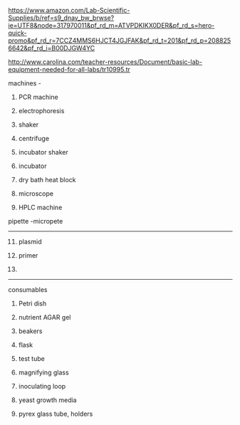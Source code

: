 https://www.amazon.com/Lab-Scientific-Supplies/b/ref=s9_dnav_bw_brwse?ie=UTF8&node=317970011&pf_rd_m=ATVPDKIKX0DER&pf_rd_s=hero-quick-promo&pf_rd_r=7CCZ4MMS6HJCT4JGJFAK&pf_rd_t=201&pf_rd_p=2088256642&pf_rd_i=B00DJGW4YC

http://www.carolina.com/teacher-resources/Document/basic-lab-equipment-needed-for-all-labs/tr10995.tr

machines -

1.	PCR machine

2.	electrophoresis

3.	shaker

4.	centrifuge

5.	incubator shaker

6.	incubator

7.	dry bath heat block

8.	microscope

9.	HPLC machine


pipette -micropete

-----------------------------

11.	plasmid

12.	primer

13.	

--------------------
consumables

1.	Petri dish

2.	nutrient AGAR gel

3.	beakers

4.	flask

5.	test tube

6.	magnifying glass

7.	inoculating loop

8.	yeast growth media

9.	pyrex glass tube, holders
